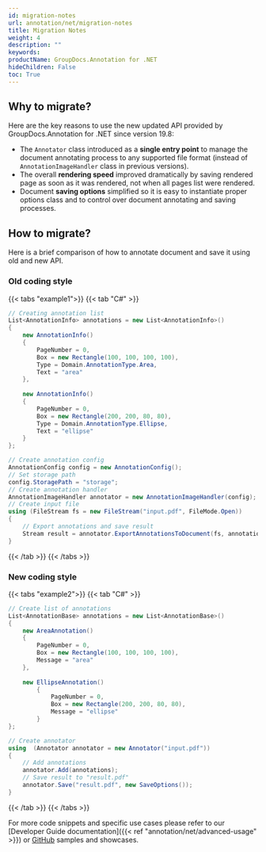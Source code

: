 ```yaml
---
id: migration-notes
url: annotation/net/migration-notes
title: Migration Notes
weight: 4
description: ""
keywords: 
productName: GroupDocs.Annotation for .NET
hideChildren: False
toc: True
---
```


## Why to migrate?

Here are the key reasons to use the new updated API provided by GroupDocs.Annotation for .NET since version 19.8:
*   The `Annotator` class introduced as a **single entry point** to manage the document annotating process to any supported file format (instead of `AnnotationImageHandler` class in previous versions).
*   The overall **rendering speed** improved dramatically by saving rendered page as soon as it was rendered, not when all pages list were rendered.
*   Document **saving options** simplified so it is easy to instantiate proper options class and to control over document annotating and saving processes.

## How to migrate?
Here is a brief comparison of how to annotate document and save it using old and new API.

### Old coding style

{{< tabs "example1">}}
{{< tab "C#" >}} 
```csharp
// Creating annotation list
List<AnnotationInfo> annotations = new List<AnnotationInfo>()
{
    new AnnotationInfo()
    {
        PageNumber = 0,
        Box = new Rectangle(100, 100, 100, 100),
        Type = Domain.AnnotationType.Area,
        Text = "area"
    },
                
    new AnnotationInfo()
    {
        PageNumber = 0,
        Box = new Rectangle(200, 200, 80, 80),
        Type = Domain.AnnotationType.Ellipse,
        Text = "ellipse"
    }
};

// Create annotation config
AnnotationConfig config = new AnnotationConfig();
// Set storage path
config.StoragePath = "storage";
// Create annotation handler
AnnotationImageHandler annotator = new AnnotationImageHandler(config);
// Create input file
using (FileStream fs = new FileStream("input.pdf", FileMode.Open))
{
    // Export annotations and save result
    Stream result = annotator.ExportAnnotationsToDocument(fs, annotations);
}
```
{{< /tab >}}
{{< /tabs >}}

### New coding style

{{< tabs "example2">}}
{{< tab "C#" >}} 
```csharp
// Create list of annotations
List<AnnotationBase> annotations = new List<AnnotationBase>()
{
    new AreaAnnotation()
    {
        PageNumber = 0,
        Box = new Rectangle(100, 100, 100, 100),
        Message = "area"
    },
                
    new EllipseAnnotation()
        {
            PageNumber = 0,
            Box = new Rectangle(200, 200, 80, 80),
            Message = "ellipse"
        }
};

// Create annotator
using  (Annotator annotator = new Annotator("input.pdf"))
{
    // Add annotations
    annotator.Add(annotations);
    // Save result to "result.pdf"
    annotator.Save("result.pdf", new SaveOptions());
}
```
{{< /tab >}}
{{< /tabs >}}
  
For more code snippets and specific use cases please refer to our [Developer Guide documentation]({{< ref "annotation/net/advanced-usage" >}}) or [GitHub](https://github.com/groupdocs-annotation/GroupDocs.Annotation-for-.NET) samples and showcases.
